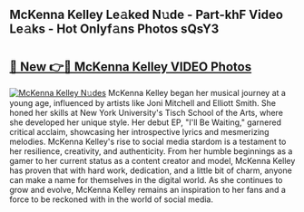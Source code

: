 ## McKenna Kelley Le𝚊ked N𝚞de - Part-khF Video Le𝚊ks - Hot Onlyf𝚊ns Photos sQsY3

# <h2><a href="http://ac24291.deff.icu/?id=McKenna+Kelley">🔗 New 👉🔴 McKenna Kelley VIDEO Photos</a></h2>

[![McKenna Kelley N𝚞des](https://i.imgur.com/rIISA9y.gif)](http://ac24291.deff.icu/?id=McKenna+Kelley)
McKenna Kelley began her musical journey at a young age, influenced by artists like Joni Mitchell and Elliott Smith. She honed her skills at New York University's Tisch School of the Arts, where she developed her unique style. Her debut EP, "I'll Be Waiting," garnered critical acclaim, showcasing her introspective lyrics and mesmerizing melodies. McKenna Kelley's rise to social media stardom is a testament to her resilience, creativity, and authenticity. From her humble beginnings as a gamer to her current status as a content creator and model, McKenna Kelley has proven that with hard work, dedication, and a little bit of charm, anyone can make a name for themselves in the digital world. As she continues to grow and evolve, McKenna Kelley remains an inspiration to her fans and a force to be reckoned with in the world of social media.
